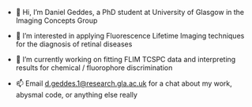 - 👋 Hi, I’m Daniel Geddes, a PhD student at University of Glasgow in the Imaging Concepts Group
- 👀 I’m interested in applying Fluorescence Lifetime Imaging techniques for the diagnosis of retinal diseases
- 🌱 I’m currently working on fitting FLIM TCSPC data and interpreting results for chemical / fluorophore discrimination

- 📫 Email d.geddes.1@research.gla.ac.uk for a chat about my work, abysmal code, or anything else really

<!---
dgeddesICG/dgeddesICG is a ✨ special ✨ repository because its `README.md` (this file) appears on your GitHub profile.
You can click the Preview link to take a look at your changes.
--->
